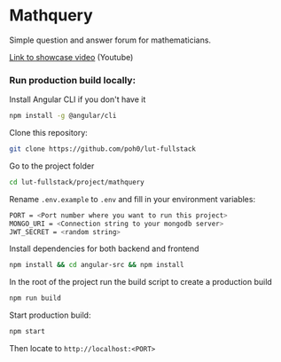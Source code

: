 # Mathquery

Simple question and answer forum for mathematicians.

[Link to showcase video](https://www.youtube.com/watch?v=NoA77StMr9Q) (Youtube)

### Run production build locally:

Install Angular CLI if you don't have it

```sh
npm install -g @angular/cli
```

Clone this repository:

```sh
git clone https://github.com/poh0/lut-fullstack
```

Go to the project folder

```sh
cd lut-fullstack/project/mathquery
```

Rename `.env.example` to `.env` and fill in your environment variables:

```sh
PORT = <Port number where you want to run this project>
MONGO_URI = <Connection string to your mongodb server>
JWT_SECRET = <random string>
```

Install dependencies for both backend and frontend
```sh
npm install && cd angular-src && npm install
```

In the root of the project run the build script to create a production build

```sh
npm run build
```
Start production build:

```sh
npm start
```
Then locate to `http://localhost:<PORT>`
